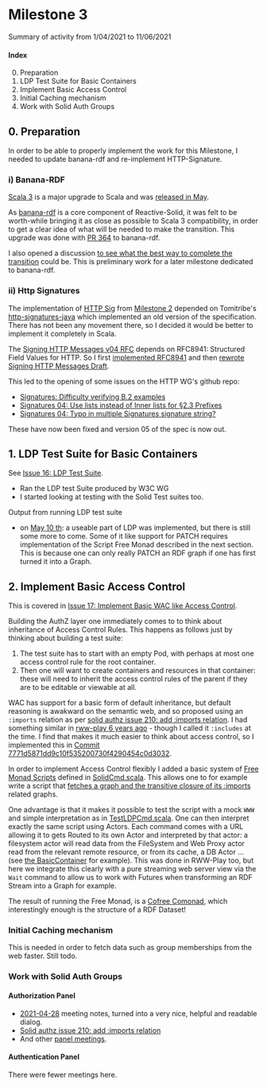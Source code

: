 # Milestone 3

Summary of activity from 1/04/2021 to 11/06/2021

#### Index

0. Preparation 
1. LDP Test Suite for Basic Containers
2. Implement Basic Access Control
3. Initial Caching mechanism
4. Work with Solid Auth Groups

## 0. Preparation

In order to be able to properly implement the work for this Milestone, I needed to update banana-rdf and re-implement HTTP-Signature.

### i) Banana-RDF

[Scala 3](https://dotty.epfl.ch) is a major upgrade to Scala and was [released in May](https://www.scala-lang.org/blog/2021/05/14/scala3-is-here.html). 

As [banana-rdf](https://github.com/banana-rdf/banana-rdf) is a core component of Reactive-Solid, it was felt to be worth-while bringing it as close as possible to Scala 3 compatibility, in order to get a clear idea of what will be needed to make the transition. This upgrade was done with [PR 364](https://github.com/banana-rdf/banana-rdf/pull/364) to banana-rdf. 

I also opened a discussion [to see what the best way to complete the transition](https://github.com/lampepfl/dotty/discussions/12527) could be. This is preliminary work for a later milestone dedicated to banana-rdf.

### ii) Http Signatures

The implementation of [HTTP Sig](https://github.com/solid/authentication-panel/blob/main/proposals/HttpSignature.md) from [Milestone 2](../M2/M2.md) depended on Tomitribe's [http-signatures-java](https://github.com/tomitribe/http-signatures-java/issues/51) which implemented an old version of the specification. 
There has not been any movement there, so I decided it would be better to implement it completely in Scala.

The [Signing HTTP Messages v04 RFC](https://datatracker.ietf.org/doc/html/draft-ietf-httpbis-message-signatures-04) depends on RFC8941: Structured Field Values for HTTP. So I first [implemented RFC8941](https://github.com/co-operating-systems/Reactive-SoLiD/issues/13) and then [rewrote Signing HTTP Messages Draft](https://github.com/co-operating-systems/Reactive-SoLiD/issues/14).

This led to the opening of some issues on the HTTP WG's github repo:
* [Signatures: Difficulty verifying B.2 examples](https://github.com/httpwg/http-extensions/issues/1475)
* [Signatures 04: Use lists instead of Inner lists for §2.3 Prefixes](https://github.com/httpwg/http-extensions/issues/1492)
* [Signatures 04: Typo in multiple Signatures signature string? ](https://github.com/httpwg/http-extensions/issues/1493)

These have now been fixed and version 05 of the spec is now out.


## 1. LDP Test Suite for Basic Containers


See [Issue 16: LDP Test Suite](https://github.com/co-operating-systems/Reactive-SoLiD/issues/16). 
  * Ran the LDP test Suite produced by W3C WG
  * I started looking at testing with the Solid Test suites too.

Output from running LDP test suite
 * on [May 10 th](2021-05-10-ldp-test-report.html): a useable part of LDP was implemented, but there is still some more to come. Some of it like support for PATCH requires implementation of the Script Free Monad described in the next section. This is because one can only really PATCH an RDF graph if one has first turned it into a Graph.
  
## 2. Implement Basic Access Control

This is covered in [Issue 17: Implement Basic WAC like Access Control](https://github.com/co-operating-systems/Reactive-SoLiD/issues/17).

Building the AuthZ layer one immediately comes to to think about inheritance of Access Control Rules. This happens as follows just by thinking about building a test suite:
1. The test suite has to start with an empty Pod, with perhaps at most one access control rule for the root container.
2. Then one will want to create containers and resources in that container: these will need to inherit the access control rules of the parent if they are to be editable or viewable at all. 

WAC has support for a basic form of default inheritance, but default reasoning is awakward on the semantic web, and so proposed using an `:imports` relation  as per [solid authz issue 210: add :imports relation](https://github.com/solid/authorization-panel/issues/210). I had something similar in [rww-play 6 years ago](https://github.com/read-write-web/rww-play/wiki/Curl-Interactions) - though I called it `:includes` at the time. I find that makes it much easier to think about access control, so I implemented this in [Commit 7771d5871dd9c10f535200730f4290454c0d3032](https://github.com/co-operating-systems/Reactive-SoLiD/commit/7771d5871dd9c10f535200730f4290454c0d3032).

In order to implement Access Control flexibly I added a basic system of [Free Monad Scripts](https://typelevel.org/cats/datatypes/freemonad.html) defined in [SolidCmd.scala](https://github.com/co-operating-systems/Reactive-SoLiD/blob/master/src/main/scala/run/cosy/ldp/SolidCmd.scala). This allows one to for example write a script that [fetches a graph and the transitive closure of its :imports](https://github.com/co-operating-systems/Reactive-SoLiD/blob/master/src/main/scala/run/cosy/ldp/SolidCmd.scala#L194) related graphs. 

One advantage is that it makes it possible to test the script with a mock `WWW` and simple interpretation as in [TestLDPCmd.scala](https://github.com/co-operating-systems/Reactive-SoLiD/blob/master/src/test/scala/run/cosy/ldp/TestLDPCmd.scala#L77).  One can then interpret exactly the same script using Actors. Each command comes with a URL allowing it to gets Routed  to its own Actor and interpreted by that actor: a filesystem actor will read data from the FileSystem and Web Proxy actor read from the relevant remote resource, or from its cache, a DB Actor ... (see [the BasicContainer](https://github.com/co-operating-systems/Reactive-SoLiD/blob/master/src/main/scala/run/cosy/ldp/fs/BasicContainer.scala#L399) for example). This was done in RWW-Play too, but here we integrate this clearly with a pure streaming web server view via the `Wait` command to allow us to work with Futures when transforming an RDF Stream into a Graph for example.

The result of running the Free Monad, is a [Cofree Comonad](https://github.com/co-operating-systems/Reactive-SoLiD/blob/master/src/main/scala/run/cosy/ldp/SolidCmd.scala#L136), which interestingly enough is the structure of a RDF Dataset!


### Initial Caching mechanism

This is needed in order to fetch data such as group memberships from the web faster. Still todo.

### Work with Solid Auth Groups

#### Authorization Panel

* [2021-04-28](https://github.com/solid/authorization-panel/blob/main/meetings/2021-04-28.md) meeting notes, turned into a very nice, helpful and readable dialog.
* [Solid authz issue 210: add :imports relation](https://github.com/solid/authorization-panel/issues/210)
* And other [panel meetings](https://github.com/solid/authorization-panel/blob/main/meetings/). 
  

#### Authentication Panel

There were fewer meetings here.




